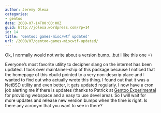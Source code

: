 ```yaml
---
author: Jeremy Olexa
categories:
- gentoo
date: 2008-07-14T00:00:00Z
guid: http://jolexa.wordpress.com/?p=14
id: 14
title: 'Gentoo: games-misc/wtf updated'
url: /2008/07/gentoo-games-miscwtf-updated/
---
```


Ok, I normally would not write about a version bump&#8230;but I like this one =)

Everyone&#8217;s most favorite utility to decipher slang on the internet has been updated. I took over maintainer-ship of this package because I noticed that the homepage of this ebuild pointed to a very non-descrip place and I wanted to find out who actually wrote this thing. I found out that it was a <a href="http://netbsd.org/" target="_blank">NetBSD</a> utility and even better, it gets updated regularly. I now have a cron job alerting me if there is updates (thanks to Patrick at [Gentoo Experimental][1] for providing webspace and a easy to use devel area). So I will wait for more updates and release new version bumps when the time is right. Is there any acronym that you want to see in there?

 [1]: http://gentooexperimental.org/